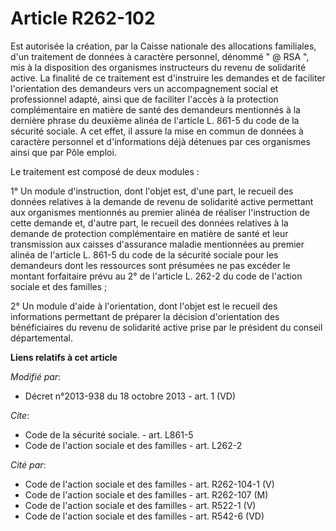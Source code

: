# Article R262-102

Est autorisée la création, par la Caisse nationale des allocations familiales, d'un traitement de données à caractère
personnel, dénommé " @ RSA ", mis à la disposition des organismes instructeurs du revenu de solidarité active. La finalité de
ce traitement est d'instruire les demandes et de faciliter l'orientation des demandeurs vers un accompagnement social et
professionnel adapté, ainsi que de faciliter l'accès à la protection complémentaire en matière de santé des demandeurs
mentionnés à la dernière phrase du deuxième alinéa de l'article L. 861-5 du code de la sécurité sociale. A cet effet, il
assure la mise en commun de données à caractère personnel et d'informations déjà détenues par ces organismes ainsi que par
Pôle emploi. 

Le traitement est composé de deux modules : 

1° Un module d'instruction, dont l'objet est, d'une part, le recueil des données relatives à la demande de revenu de
solidarité active permettant aux organismes mentionnés au premier alinéa de réaliser l'instruction de cette demande et,
d'autre part, le recueil des données relatives à la demande de protection complémentaire en matière de santé et leur
transmission aux caisses d'assurance maladie mentionnées au premier alinéa de l'article L. 861-5 du code de la sécurité
sociale pour les demandeurs dont les ressources sont présumées ne pas excéder le montant forfaitaire prévu au 2° de l'article
L. 262-2 du code de l'action sociale et des familles ; 

2° Un module d'aide à l'orientation, dont l'objet est le recueil des informations permettant de préparer la décision
d'orientation des bénéficiaires du revenu de solidarité active prise par le président du conseil départemental.

**Liens relatifs à cet article**

_Modifié par_:

  - Décret n°2013-938 du 18 octobre 2013 - art. 1 (VD)

_Cite_:

  - Code de la sécurité sociale. - art. L861-5
  - Code de l'action sociale et des familles - art. L262-2

_Cité par_:

  - Code de l'action sociale et des familles - art. R262-104-1 (V)
  - Code de l'action sociale et des familles - art. R262-107 (M)
  - Code de l'action sociale et des familles - art. R522-1 (V)
  - Code de l'action sociale et des familles - art. R542-6 (VD)
